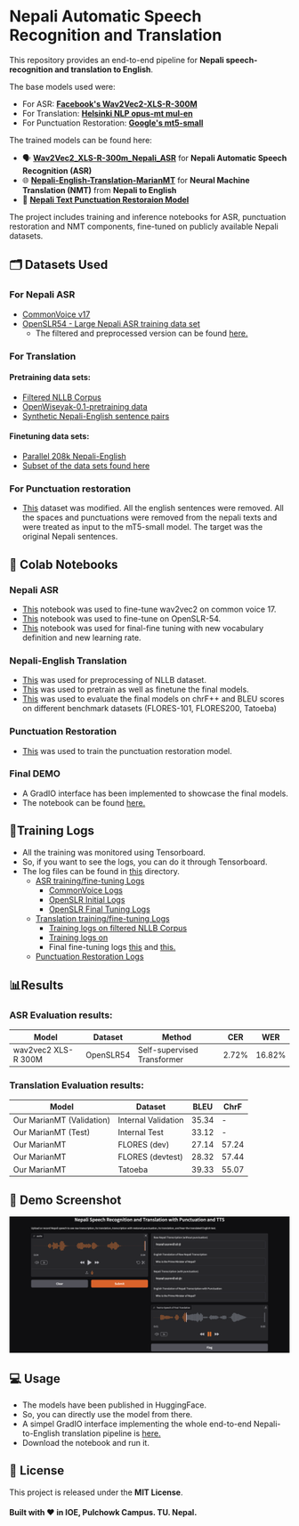 # Nepali Automatic Speech Recognition and Translation
This repository provides an end-to-end pipeline for **Nepali speech-recognition and translation to English**.

The base models used were:
- For ASR: **[Facebook's Wav2Vec2-XLS-R-300M](https://huggingface.co/facebook/wav2vec2-xls-r-300m)**
- For Translation: **[Helsinki NLP opus-mt mul-en](https://huggingface.co/Helsinki-NLP/opus-mt-mul-en)**
- For Punctuation Restoration: **[Google's mt5-small](https://huggingface.co/google/mt5-small)**

The trained models can be found here:

- 🗣️ **[Wav2Vec2_XLS-R-300m_Nepali_ASR](https://huggingface.co/iamTangsang/Wav2Vec2_XLS-R-300m_Nepali_ASR)** for **Nepali Automatic Speech Recognition (ASR)**
- 🌐 **[Nepali-English-Translation-MarianMT](https://huggingface.co/iamTangsang/Final-Model-Ne-En)** for **Neural Machine Translation (NMT)** from **Nepali to English**
- 🔄 **[Nepali Text Punctuation Restoraion Model](https://huggingface.co/iamTangsang/nepali-punctuation-restoration-mt5-final)**

The project includes training and inference notebooks for ASR, punctuation restoration and NMT components, fine-tuned on publicly available Nepali datasets.

## 🗂️ Datasets Used
### For Nepali ASR
- [CommonVoice v17](https://huggingface.co/datasets/mozilla-foundation/common_voice_17_0)
- [OpenSLR54 - Large Nepali ASR training data set](https://www.openslr.org/54/)
  - The filtered and preprocessed version can be found [here.](https://huggingface.co/datasets/iamTangsang/OpenSLR54-Nepali-ASR)

### For Translation
#### Pretraining data sets:
- [Filtered NLLB Corpus](https://huggingface.co/datasets/iamTangsang/Nepali-to-English-Translation-Dataset)
- [OpenWiseyak-0.1-pretraining data](https://huggingface.co/datasets/Wiseyak/OpenWiseyak-0.1-Pretraining)
- [Synthetic Nepali-English sentence pairs](https://huggingface.co/datasets/sharad461/ne-en-synthetic-1.6m)
#### Finetuning data sets:
- [Parallel 208k Nepali-English](https://huggingface.co/datasets/sharad461/ne-en-parallel-208k)
- [Subset of the data sets found here](https://github.com/BISHALTWR/Nepali-English-Translation-Dataset)

### For Punctuation restoration
- [This](https://huggingface.co/datasets/sharad461/ne-en-parallel-208k) dataset was modified. All the english sentences were removed. All the spaces and punctuations were removed from the nepali texts and were treated as input to the mT5-small model. The target was the original Nepali sentences.

## 📓 Colab Notebooks

### Nepali ASR
- [This](./notebooks/ASR-Notebooks/FineTuning-XLSR-300-m-on-Common-Voice-17-0-ne-NP.ipynb) notebook was used to fine-tune wav2vec2 on common voice 17.
- [This](./notebooks/ASR-Notebooks/XLS_R_300_OpenSLR.ipynb) notebook was used to fine-tune on OpenSLR-54.
- [This](./notebooks/ASR-Notebooks/New_Learning_Rate_XLS_R_300_OpenSLR.ipynb) notebook was used for final-fine tuning with new vocabulary definition and new learning rate.

### Nepali-English Translation
- [This](./notebooks/Translation-Notebooks/Dataset-Creation-New.ipynb) was used for preprocessing of NLLB dataset.
- [This](./notebooks/Translation-Notebooks/PreTraining-Final-MarianMT.ipynb) was used to pretrain as well as finetune the final models.
- [This](./notebooks/Translation-Notebooks/Visualizations.ipynb) was used to evaluate the final models on chrF++ and BLEU scores on different benchmark datasets (FLORES-101, FLORES200, Tatoeba)

### Punctuation Restoration
- [This](./notebooks/Punctuation-Notebooks/Punctuation.ipynb) was used to train the punctuation restoration model.

### Final DEMO
- A GradIO interface has been implemented to showcase the final models.
- The notebook can be found [here.](./notebooks/Final-DEMO/Major_Project_Demo.ipynb)

## 📝Training Logs
- All the training was monitored using Tensorboard.
- So, if you want to see the logs, you can do it through Tensorboard.
- The log files can be found in [this](./training-logs/) directory.
  - [ASR training/fine-tuning Logs](./training-logs/ASR_Logs/)
    - [CommonVoice Logs](./training-logs/ASR_Logs/logs_commonvoice/)
    - [OpenSLR Initial Logs](./training-logs/ASR_Logs/logs_openslr/)
    - [OpenSLR Final Tuning Logs](./training-logs/ASR_Logs/logs_openslr_new/)
  - [Translation training/fine-tuning Logs](./training-logs/Translation_Logs/)
    - [Training logs on filtered NLLB Corpus](./training-logs/Translation_Logs/nllb-synthetic-preTrain-logs/)
    - [Training logs on ](./training-logs/Translation_Logs/synthetic-preTrain-logs/)
    - Final fine-tuning logs [this](./training-logs/Translation_Logs/208k-fine-tune-logs/) and [this.](./training-logs/Translation_Logs/Final-Model-Ne-En-Logs/)
  - [Punctuation Restoration Logs](./training-logs/Punctuation_Logs/logs/)

## 📊Results
### ASR Evaluation results:
| Model                  | Dataset    | Method                     | CER    | WER     |
|------------------------|------------|-----------------------------|--------|---------|
| wav2vec2 XLS-R 300M    | OpenSLR54  | Self-supervised Transformer | 2.72%  | 16.82%  |


### Translation Evaluation results: 
| Model                    | Dataset                | BLEU   | ChrF  |
|--------------------------|------------------------|--------|-------|
| Our MarianMT (Validation) | Internal Validation     | 35.34  | -     |
| Our MarianMT (Test)       | Internal Test           | 33.12  | -     |
| Our MarianMT              | FLORES (dev)            | 27.14  | 57.24 |
| Our MarianMT              | FLORES (devtest)        | 28.32  | 57.44 |
| Our MarianMT              | Tatoeba                 | 39.33  | 55.07 |


## 📸 Demo Screenshot
![Demo Image](./notebooks/Final-DEMO/demo1.png)


## 💻 Usage
- The models have been published in HuggingFace.
- So, you can directly use the model from there.
- A simpel GradIO interface implementing the whole end-to-end Nepali-to-English translation pipeline is [here.](./notebooks/Final-DEMO/Major_Project_Demo.ipynb)
- Download the notebook and run it.
## 📄 License
This project is released under the **MIT License**.


#### Built with ❤️ in IOE, Pulchowk Campus. TU. Nepal. 




